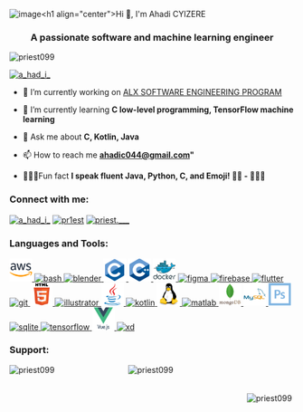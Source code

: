 ![image]([https://github.com/PRIEST099/PRIEST099/assets/110562016/cc403764-30c9-4810-9648-e0180aa3d8c6](https://instagram.fkgl3-1.fna.fbcdn.net/v/t51.2885-19/349127102_1918956008480687_8877417528442589344_n.jpg?stp=dst-jpg_s150x150&_nc_ht=instagram.fkgl3-1.fna.fbcdn.net&_nc_cat=111&_nc_ohc=yDg2QkC1p_MAX-5g-Dt&edm=ACWDqb8BAAAA&ccb=7-5&oh=00_AfDowH9-aL-DXmNQ2oE0eQrcRgJqlV2rJQJ7rQK1926xtA&oe=64F32F63&_nc_sid=ee9879)](https://avatars.githubusercontent.com/u/110562016?v=4))<h1 align="center">Hi 👋, I'm Ahadi CYIZERE</h1>
<h3 align="center">A passionate software and machine learning engineer</h3>

<p align="left"> <img src="https://komarev.com/ghpvc/?username=priest099&label=Profile%20views&color=0e75b6&style=flat" alt="priest099" /> </p>

<p align="left"> <a href="https://twitter.com/a_had_i_" target="blank"><img src="https://img.shields.io/twitter/follow/a_had_i_?logo=twitter&style=for-the-badge" alt="a_had_i_" /></a> </p>

- 🔭 I’m currently working on [ALX SOFTWARE ENGINEERING PROGRAM](https://github.com/PRIEST099/alx-low_level_programming)

- 🌱 I’m currently learning **C low-level programming, TensorFlow machine learning**

- 💬 Ask me about **C, Kotlin, Java**

- 📫 How to reach me **ahadic044@gmail.com"**

- 🧑🏾‍💻Fun fact **I speak fluent Java, Python, C, and Emoji! 🚀😎 - 🧙‍♂️✨**

<h3 align="left">Connect with me:</h3>
<p align="left">
<a href="https://twitter.com/a_had_i_" target="blank"><img align="center" src="https://raw.githubusercontent.com/rahuldkjain/github-profile-readme-generator/master/src/images/icons/Social/twitter.svg" alt="a_had_i_" height="30" width="40" /></a>
<a href="https://linkedin.com/in/pr1est" target="blank"><img align="center" src="https://raw.githubusercontent.com/rahuldkjain/github-profile-readme-generator/master/src/images/icons/Social/linked-in-alt.svg" alt="pr1est" height="30" width="40" /></a>
<a href="https://instagram.com/priest.___" target="blank"><img align="center" src="https://raw.githubusercontent.com/rahuldkjain/github-profile-readme-generator/master/src/images/icons/Social/instagram.svg" alt="priest.___" height="30" width="40" /></a>
</p>

<h3 align="left">Languages and Tools:</h3>
<p align="left"> <a href="https://aws.amazon.com" target="_blank" rel="noreferrer"> <img src="https://raw.githubusercontent.com/devicons/devicon/master/icons/amazonwebservices/amazonwebservices-original-wordmark.svg" alt="aws" width="40" height="40"/> </a> <a href="https://www.gnu.org/software/bash/" target="_blank" rel="noreferrer"> <img src="https://www.vectorlogo.zone/logos/gnu_bash/gnu_bash-icon.svg" alt="bash" width="40" height="40"/> </a> <a href="https://www.blender.org/" target="_blank" rel="noreferrer"> <img src="https://download.blender.org/branding/community/blender_community_badge_white.svg" alt="blender" width="40" height="40"/> </a> <a href="https://www.cprogramming.com/" target="_blank" rel="noreferrer"> <img src="https://raw.githubusercontent.com/devicons/devicon/master/icons/c/c-original.svg" alt="c" width="40" height="40"/> </a> <a href="https://www.w3schools.com/cpp/" target="_blank" rel="noreferrer"> <img src="https://raw.githubusercontent.com/devicons/devicon/master/icons/cplusplus/cplusplus-original.svg" alt="cplusplus" width="40" height="40"/> </a> <a href="https://www.docker.com/" target="_blank" rel="noreferrer"> <img src="https://raw.githubusercontent.com/devicons/devicon/master/icons/docker/docker-original-wordmark.svg" alt="docker" width="40" height="40"/> </a> <a href="https://www.figma.com/" target="_blank" rel="noreferrer"> <img src="https://www.vectorlogo.zone/logos/figma/figma-icon.svg" alt="figma" width="40" height="40"/> </a> <a href="https://firebase.google.com/" target="_blank" rel="noreferrer"> <img src="https://www.vectorlogo.zone/logos/firebase/firebase-icon.svg" alt="firebase" width="40" height="40"/> </a> <a href="https://flutter.dev" target="_blank" rel="noreferrer"> <img src="https://www.vectorlogo.zone/logos/flutterio/flutterio-icon.svg" alt="flutter" width="40" height="40"/> </a> <a href="https://git-scm.com/" target="_blank" rel="noreferrer"> <img src="https://www.vectorlogo.zone/logos/git-scm/git-scm-icon.svg" alt="git" width="40" height="40"/> </a> <a href="https://www.w3.org/html/" target="_blank" rel="noreferrer"> <img src="https://raw.githubusercontent.com/devicons/devicon/master/icons/html5/html5-original-wordmark.svg" alt="html5" width="40" height="40"/> </a> <a href="https://www.adobe.com/in/products/illustrator.html" target="_blank" rel="noreferrer"> <img src="https://www.vectorlogo.zone/logos/adobe_illustrator/adobe_illustrator-icon.svg" alt="illustrator" width="40" height="40"/> </a> <a href="https://www.java.com" target="_blank" rel="noreferrer"> <img src="https://raw.githubusercontent.com/devicons/devicon/master/icons/java/java-original.svg" alt="java" width="40" height="40"/> </a> <a href="https://kotlinlang.org" target="_blank" rel="noreferrer"> <img src="https://www.vectorlogo.zone/logos/kotlinlang/kotlinlang-icon.svg" alt="kotlin" width="40" height="40"/> </a> <a href="https://www.linux.org/" target="_blank" rel="noreferrer"> <img src="https://raw.githubusercontent.com/devicons/devicon/master/icons/linux/linux-original.svg" alt="linux" width="40" height="40"/> </a> <a href="https://www.mathworks.com/" target="_blank" rel="noreferrer"> <img src="https://upload.wikimedia.org/wikipedia/commons/2/21/Matlab_Logo.png" alt="matlab" width="40" height="40"/> </a> <a href="https://www.mongodb.com/" target="_blank" rel="noreferrer"> <img src="https://raw.githubusercontent.com/devicons/devicon/master/icons/mongodb/mongodb-original-wordmark.svg" alt="mongodb" width="40" height="40"/> </a> <a href="https://www.mysql.com/" target="_blank" rel="noreferrer"> <img src="https://raw.githubusercontent.com/devicons/devicon/master/icons/mysql/mysql-original-wordmark.svg" alt="mysql" width="40" height="40"/> </a> <a href="https://www.photoshop.com/en" target="_blank" rel="noreferrer"> <img src="https://raw.githubusercontent.com/devicons/devicon/master/icons/photoshop/photoshop-line.svg" alt="photoshop" width="40" height="40"/> </a> <a href="https://www.sqlite.org/" target="_blank" rel="noreferrer"> <img src="https://www.vectorlogo.zone/logos/sqlite/sqlite-icon.svg" alt="sqlite" width="40" height="40"/> </a> <a href="https://www.tensorflow.org" target="_blank" rel="noreferrer"> <img src="https://www.vectorlogo.zone/logos/tensorflow/tensorflow-icon.svg" alt="tensorflow" width="40" height="40"/> </a> <a href="https://vuejs.org/" target="_blank" rel="noreferrer"> <img src="https://raw.githubusercontent.com/devicons/devicon/master/icons/vuejs/vuejs-original-wordmark.svg" alt="vuejs" width="40" height="40"/> </a> <a href="https://www.adobe.com/products/xd.html" target="_blank" rel="noreferrer"> <img src="https://cdn.worldvectorlogo.com/logos/adobe-xd.svg" alt="xd" width="40" height="40"/> </a> </p>

<h3 align="left">Support:</h3>
<p><a href="https://www.buymeacoffee.com/priest099"> <img align="left" src="https://cdn.buymeacoffee.com/buttons/v2/default-yellow.png" height="50" width="210" alt="priest099" /></a><a href="https://ko-fi.com/priest099"> <img align="left" src="https://cdn.ko-fi.com/cdn/kofi3.png?v=3" height="50" width="210" alt="priest099" /></a></p><br><br>

<p><img align="center" src="https://github-readme-stats.vercel.app/api/top-langs?username=priest099&show_icons=true&locale=en&layout=compact" alt="priest099" /></p>

